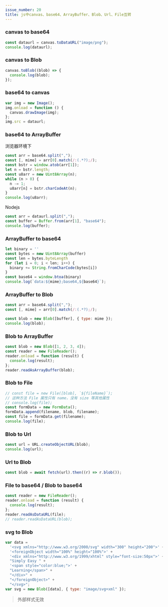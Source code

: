 ```yaml
---
issue_number: 20
title: js中canvas、base64、ArrayBuffer、Blob、Url、File互转
---
```


### canvas to base64

```javascript
const dataurl = canvas.toDataURL("image/png");
console.log(dataurl);
```

### canvas to Blob

```javascript
canvas.toBlob((blob) => {
  console.log(blob);
});
```

### base64 to canvas

```javascript
var img = new Image();
img.onload = function () {
  canvas.drawImage(img);
};
img.src = dataurl;
```

### base64 to ArrayBuffer

浏览器环境下

```javascript
const arr = base64.split(",");
const [, mime] = arr[0].match(/:(.*?);/);
const bstr = window.atob(arr[1]);
let n = bstr.length;
const u8arr = new Uint8Array(n);
while (n > 0) {
  n -= 1;
  u8arr[n] = bstr.charCodeAt(n);
}
console.log(u8arr);
```

Nodejs

```javascript
const arr = dataurl.split(",");
const buffer = Buffer.from(arr[1], "base64");
console.log(buffer);
```

### ArrayBuffer to base64

```javascript
let binary = ''
const bytes = new Uint8Array(buffer)
const len = bytes.byteLength
for (let i = 0; i < len; i++) {
  binary += String.fromCharCode(bytes[i])
}
const base64 = window.btoa(binary)
console.log(`data:${mime};base64,${base64}`);
```

### ArrayBuffer to Blob

```javascript
const arr = base64.split(",");
const [, mime] = arr[0].match(/:(.*?);/);

const blob = new Blob([buffer], { type: mime });
console.log(blob);
```

### Blob to ArrayBuffer

```javascript
const blob = new Blob([1, 2, 3, 4]);
const reader = new FileReader();
reader.onload = function (result) {
  console.log(result);
};
reader.readAsArrayBuffer(blob);
```

### Blob to File

```javascript
// const file = new File([blob], `${fileName}`);
// 这种方法 File 属性只有 name，没有 size 等其他属性
// console.log(file);
const formData = new FormData();
formData.append(filename, blob, filename);
const file = formData.get(filename);
console.log(file);
```

### Blob to Url

```javascript
const url = URL.createObjectURL(blob);
console.log(url);
```

### Url to Blob

```javascript
const blob = await fetch(url).then((r) => r.blob());
```

### File to base64 / Blob to base64

```javascript
const reader = new FileReader();
reader.onload = function (result) {
  console.log(result);
};
reader.readAsDataURL(file);
// reader.readAsDataURL(blob);
```

### svg to Blob

```javascript
var data =
  '<svg xmlns="http://www.w3.org/2000/svg" width="300" height="200">' +
  '<foreignObject width="100%" height="100%">' +
  '<div xmlns="http://www.w3.org/1999/xhtml" style="font-size:50px">' +
  "Simply Easy " +
  '<span style="color:blue;">' +
  "Learning</span>" +
  "</div>" +
  "</foreignObject>" +
  "</svg>";
var svg = new Blob([data], { type: "image/svg+xml" });
```

> 外部样式无效
